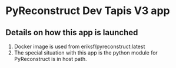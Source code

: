 # PyReconstruct Dev Tapis V3 app

## Details on how this app is launched

1. Docker image is used from eriksf/pyreconstruct:latest
2. The special situation with this app is the python module for PyReconstruct is in host path.